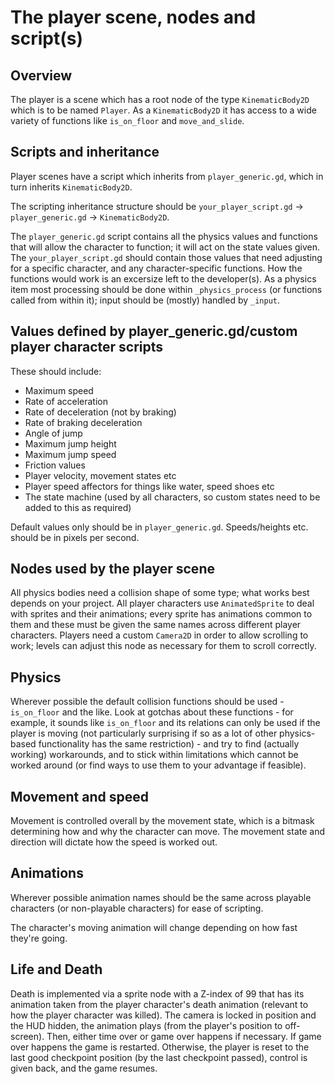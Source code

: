 # The player scene, nodes and script(s)

## Overview

The player is a scene which has a root node of the type `KinematicBody2D` which is to be named `Player`. As a `KinematicBody2D` it has access to a wide variety of functions like `is_on_floor` and `move_and_slide`.

## Scripts and inheritance

Player scenes have a script which inherits from `player_generic.gd`, which in turn inherits `KinematicBody2D`.

The scripting inheritance structure should be `your_player_script.gd` -> `player_generic.gd` -> `KinematicBody2D`.

The `player_generic.gd` script contains all the physics values and functions that will allow the character to function; it will act on the state values given. The `your_player_script.gd` should contain those values that need adjusting for a specific character, and any character-specific functions. How the functions would work is an excersize left to the developer(s). As a physics item most processing should be done within `_physics_process` (or functions called from within it); input should be (mostly) handled by `_input`.

## Values defined by player_generic.gd/custom player character scripts

These should include:
- Maximum speed
- Rate of acceleration
- Rate of deceleration (not by braking)
- Rate of braking deceleration
- Angle of jump
- Maximum jump height
- Maximum jump speed
- Friction values
- Player velocity, movement states etc
- Player speed affectors for things like water, speed shoes etc
- The state machine (used by all characters, so custom states need to be added to this as required)

Default values only should be in `player_generic.gd`. Speeds/heights etc. should be in pixels per second.

## Nodes used by the player scene

All physics bodies need a collision shape of some type; what works best depends on your project. All player characters use `AnimatedSprite` to deal with sprites and their animations; every sprite has animations common to them and these must be given the same names across different player characters. Players need a custom `Camera2D` in order to allow scrolling to work; levels can adjust this node as necessary for them to scroll correctly.

## Physics

Wherever possible the default collision functions should be used - `is_on_floor` and the like. Look at gotchas about these functions - for example, it sounds like `is_on_floor` and its relations can only be used if the player is moving (not particularly surprising if so as a lot of other physics-based functionality has the same restriction) - and try to find (actually working) workarounds, and to stick within limitations which cannot be worked around (or find ways to use them to your advantage if feasible).

## Movement and speed

Movement is controlled overall by the movement state, which is a bitmask determining how and why the character can move. The movement state and direction will dictate how the speed is worked out.

## Animations

Wherever possible animation names should be the same across playable characters (or non-playable characters) for ease of scripting.

The character's moving animation will change depending on how fast they're going.

## Life and Death

Death is implemented via a sprite node with a Z-index of 99 that has its animation taken from the player character's death animation (relevant to how the player character was killed). The camera is locked in position and the HUD hidden, the animation plays (from the player's position to off-screen). Then, either time over or game over happens if necessary. If game over happens the game is restarted. Otherwise, the player is reset to the last good checkpoint position (by the last checkpoint passed), control is given back, and the game resumes.
